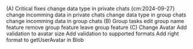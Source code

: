 (A) Critical fixes
  change data type in private chats {cm:2024-09-27}
  change incomming data in private chats
  change data type in group chats
  change incomming data in group chats
(B) Group tasks
  edit group name feature
  remove group feature
  leave group feature
(C) Change Avatar
  Add validation to avatar size
  Add validation to supported formats
  Add right format to getUserAvatar in Blob